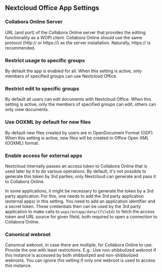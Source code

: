<!--
  - SPDX-FileCopyrightText: 2018 Nextcloud GmbH and Nextcloud contributors
  - SPDX-License-Identifier: AGPL-3.0-or-later
-->
## Nextcloud Office App Settings

### Collabora Online Server
URL (and port) of the Collabora Online server that provides the editing functionality as a WOPI client. Collabora Online should use the same protocol (http:// or https://) as the server installation. Naturally, https:// is recommended.

### Restrict usage to specific groups
By default the app is enabled for all. When this setting is active, only members of specified groups can use Nextcloud Office.

### Restrict edit to specific groups
By default all users can edit documents with Nextcloud Office. When this setting is active, only the members of specified groups can edit, others can only view documents.

### Use OOXML by default for new files
By default new files created by users are in OpenDocument Format (ODF). When this setting is active, new files will be created in Office Open XML (OOXML) format.

### Enable access for external apps
Nextcloud internally passes an access token to Collabora Online that is used later by it to do various operations. By default, it's not possible to generate this token by 3rd parties; only Nextcloud can generate and pass it to Collabora Online.

In some applications, it might be necessary to generate the token by a 3rd party application. For this, one needs to add the 3rd party application (external apps) in this setting. You need to add an application identifier and a secret
token. These credentials then can be used by the 3rd party application to make calls to `wopi/extapp/data/{fileId}` to fetch the access token and URL source for given fileId, both required to open a connection to Collabora Online.

### Canonical webroot
Canonical webroot, in case there are multiple, for Collabora Online to use. Provide the one with least restrictions. E.g.: Use non-shibbolized webroot if this instance is accessed by both shibbolized and non-shibbolized webroots. You can ignore this setting if only one webroot is used to access this instance.
